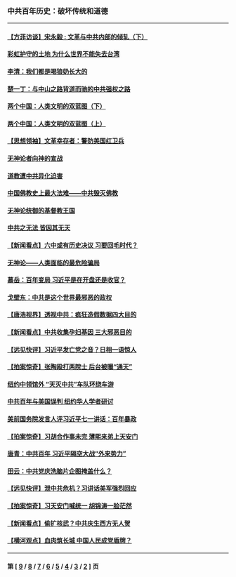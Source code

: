 ### 中共百年历史：破坏传统和道德
---
#### [【方菲访谈】宋永毅 : 文革与中共内部的倾轧（下）](../../pages/nf1176114/n13486836.md?01270430) 
#### [彩虹护守的土地 为什么世界不能失去台湾](../../pages/nf1176114/n13476849.md?01270430) 
#### [李清：我们都是喝狼奶长大的](../../pages/nf1176114/n13471478.md?01270430) 
#### [楚一丁：与中山之路背道而驰的中共强权之路](../../pages/nf1176114/n13437270.md?01270430) 
#### [两个中国：人类文明的双蓝图（下）](../../pages/nf1176114/n13423132.md?01270430) 
#### [两个中国：人类文明的双蓝图（上）](../../pages/nf1176114/n13422687.md?01270430) 
#### [【思想领袖】文革幸存者：警防美国红卫兵](../../pages/nf1176114/n13339289.md?01270430) 
#### [无神论者向神的宣战](../../pages/nf1176114/n13281535.md?01270430) 
#### [道教遭中共异化迫害](../../pages/nf1176114/n13281463.md?01270430) 
#### [中国佛教史上最大法难——中共毁灭佛教](../../pages/nf1176114/n13281397.md?01270430) 
#### [无神论统御的基督教王国](../../pages/nf1176114/n13281280.md?01270430) 
#### [中共之无法 皆因其无天](../../pages/nf1176114/n13281088.md?01270430) 
#### [【新闻看点】六中或有历史决议 习要回毛时代？](../../pages/nf1176114/n13222895.md?01270430) 
#### [无神论——人类面临的最危险骗局](../../pages/nf1176114/n13196137.md?01270430) 
#### [慕岳：百年变局 习近平是在开盘还是收官？](../../pages/nf1176114/n13206516.md?01270430) 
#### [戈壁东：中共是这个世界最邪恶的政权](../../pages/nf1176114/n13085641.md?01270430) 
#### [【唐浩视界】透视中共：疯狂造假数据四大目的](../../pages/nf1176114/n13080590.md?01270430) 
#### [【新闻看点】中共收集孕妇基因 三大邪恶目的](../../pages/nf1176114/n13077182.md?01270430) 
#### [【远见快评】习近平发亡党之音？日相一语惊人](../../pages/nf1176114/n13074809.md?01270430) 
#### [【拍案惊奇】张陶殴打两院士 后台被曝“通天”](../../pages/nf1176114/n13070496.md?01270430) 
#### [纽约中领馆外 “天灭中共”车队环绕车游](../../pages/nf1176114/n13070693.md?01270430) 
#### [中共百年与美国误判 纽约华人学者研讨](../../pages/nf1176114/n13067969.md?01270430) 
#### [美前国务院发言人评习近平七一讲话：百年暴政](../../pages/nf1176114/n13066986.md?01270430) 
#### [【拍案惊奇】习胡合作事未完 薄熙来弟上天安门](../../pages/nf1176114/n13065867.md?01270430) 
#### [唐青：中共百年 习近平隔空大战“外来势力”](../../pages/nf1176114/n13065976.md?01270430) 
#### [田云：中共党庆洗脑片企图掩盖什么？](../../pages/nf1176114/n13064395.md?01270430) 
#### [【远见快评】泄中共危机？习讲话美军强烈回应](../../pages/nf1176114/n13064269.md?01270430) 
#### [【拍案惊奇】习天安门喊统一 胡锦涛一脸茫然](../../pages/nf1176114/n13063233.md?01270430) 
#### [【新闻看点】偷扩核武？中共庆生西方无人贺](../../pages/nf1176114/n13061263.md?01270430) 
#### [【横河观点】血肉筑长城 中国人民成党盾牌？](../../pages/nf1176114/n13061779.md?01270430) 

---
#### 第 [ [9](./9.md?01270430) / [8](./8.md?01270430) / [7](./7.md?01270430) / [6](./6.md?01270430) / [5](./5.md?01270430) / [4](./4.md?01270430) / [3](./3.md?01270430) / [2](./2.md?01270430) ] 页
